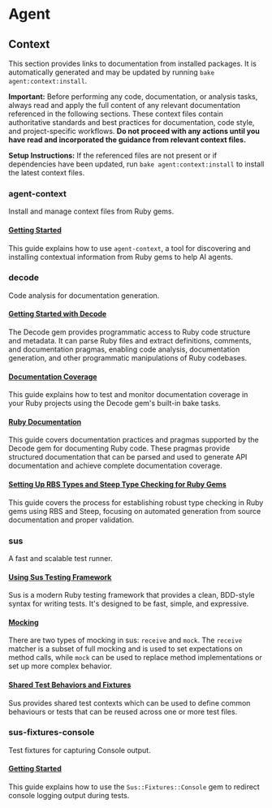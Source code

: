 # Agent

## Context

This section provides links to documentation from installed packages. It is automatically generated and may be updated by running `bake agent:context:install`.

**Important:** Before performing any code, documentation, or analysis tasks, always read and apply the full content of any relevant documentation referenced in the following sections. These context files contain authoritative standards and best practices for documentation, code style, and project-specific workflows. **Do not proceed with any actions until you have read and incorporated the guidance from relevant context files.**

**Setup Instructions:** If the referenced files are not present or if dependencies have been updated, run `bake agent:context:install` to install the latest context files.

### agent-context

Install and manage context files from Ruby gems.

#### [Getting Started](.context/agent-context/getting-started.md)

This guide explains how to use `agent-context`, a tool for discovering and installing contextual information from Ruby gems to help AI agents.

### decode

Code analysis for documentation generation.

#### [Getting Started with Decode](.context/decode/getting-started.md)

The Decode gem provides programmatic access to Ruby code structure and metadata. It can parse Ruby files and extract definitions, comments, and documentation pragmas, enabling code analysis, documentation generation, and other programmatic manipulations of Ruby codebases.

#### [Documentation Coverage](.context/decode/coverage.md)

This guide explains how to test and monitor documentation coverage in your Ruby projects using the Decode gem's built-in bake tasks.

#### [Ruby Documentation](.context/decode/ruby-documentation.md)

This guide covers documentation practices and pragmas supported by the Decode gem for documenting Ruby code. These pragmas provide structured documentation that can be parsed and used to generate API documentation and achieve complete documentation coverage.

#### [Setting Up RBS Types and Steep Type Checking for Ruby Gems](.context/decode/types.md)

This guide covers the process for establishing robust type checking in Ruby gems using RBS and Steep, focusing on automated generation from source documentation and proper validation.

### sus

A fast and scalable test runner.

#### [Using Sus Testing Framework](.context/sus/usage.md)

Sus is a modern Ruby testing framework that provides a clean, BDD-style syntax for writing tests. It's designed to be fast, simple, and expressive.

#### [Mocking](.context/sus/mocking.md)

There are two types of mocking in sus: `receive` and `mock`. The `receive` matcher is a subset of full mocking and is used to set expectations on method calls, while `mock` can be used to replace method implementations or set up more complex behavior.

#### [Shared Test Behaviors and Fixtures](.context/sus/shared.md)

Sus provides shared test contexts which can be used to define common behaviours or tests that can be reused across one or more test files.

### sus-fixtures-console

Test fixtures for capturing Console output.

#### [Getting Started](.context/sus-fixtures-console/getting-started.md)

This guide explains how to use the `Sus::Fixtures::Console` gem to redirect console logging output during tests.

